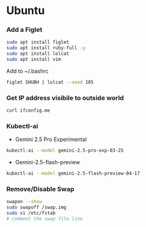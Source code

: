 # Ubuntu

### Add a Figlet
```bash
sudo apt install figlet
sudo apt install ruby-full -y
sudo apt install lolcat
sudo apt install vim
```
Add to ~/.bashrc
```bash
figlet SHUBH | lolcat --seed 105
```

### Get IP address visibile to outside world
```bash
curl ifconfig.me
```

### Kubectl-ai  
- Gemini 2.5 Pro Experimental
```bash
kubectl-ai --model gemini-2.5-pro-exp-03-25
```
- Gemini-2.5-flash-preview
```bash
kubectl-ai --model gemini-2.5-flash-preview-04-17
```
### Remove/Disable Swap
```bash
swapon --show
sudo swapoff /swap.img
sudo vi /etc/fstab
# comment the swap file line
```
